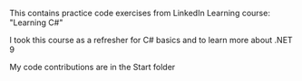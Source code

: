 This contains practice code exercises from LinkedIn Learning course: "Learning C#"

I took this course as a refresher for C# basics and to learn more about .NET 9

My code contributions are in the Start folder
